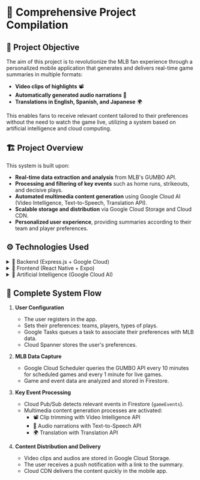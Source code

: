 # 📌 Comprehensive Project Compilation

## 🎯 Project Objective

The aim of this project is to revolutionize the MLB fan experience through a personalized mobile application that generates and delivers real-time game summaries in multiple formats:

- **Video clips of highlights** 📽️
- **Automatically generated audio narrations** 🎤
- **Translations in English, Spanish, and Japanese** 🌍

This enables fans to receive relevant content tailored to their preferences without the need to watch the game live, utilizing a system based on artificial intelligence and cloud computing.

## 🏗️ Project Overview

This system is built upon:

- **Real-time data extraction and analysis** from MLB's GUMBO API.
- **Processing and filtering of key events** such as home runs, strikeouts, and decisive plays.
- **Automated multimedia content generation** using Google Cloud AI (Video Intelligence, Text-to-Speech, Translation API).
- **Scalable storage and distribution** via Google Cloud Storage and Cloud CDN.
- **Personalized user experience**, providing summaries according to their team and player preferences.

## ⚙️ Technologies Used

<details>
<summary>📌 Backend (Express.js + Google Cloud)</summary>

- **Node.js + Express.js** → RESTful backend server.
- **Cloud Spanner** → Relational database for storing users, preferences, and games.
- **Firestore** → NoSQL database for storing events and summaries.
- **Redis (Memorystore)** → Cache to improve performance and reduce latency.
- **Google Tasks + Scheduler** → Automation of real-time data processing.
- **Cloud Pub/Sub + Eventarc** → Notification of key events in games.
- **Google Cloud Logging & Monitoring** → Infrastructure supervision and diagnostics.

</details>

<details>
<summary>📌 Frontend (React Native + Expo)</summary>

- **React Native** → Primary framework for mobile development.
- **Expo** → Allows rapid testing and agile deployments without manual compilation.
- **Axios** → HTTP client for backend communication.
- **Redux** → Global state management of the app.
- **EAS (Expo Application Services)** → For generating demo builds and OTA distribution.

</details>

<details>
<summary>📌 Artificial Intelligence (Google Cloud AI)</summary>

- **Vertex AI** → Trains Machine Learning models to personalize summaries based on user history.
- **Google Video Intelligence API** → Automatically trims clips of key moments in games.
- **Google Text-to-Speech API** → Generates automatic narrations in English, Spanish, and Japanese.
- **Google Translation API** → Translates content to offer a multilingual experience.

</details>

## 🔄 Complete System Flow

1. **User Configuration**
   - The user registers in the app.
   - Sets their preferences: teams, players, types of plays.
   - Google Tasks queues a task to associate their preferences with MLB data.
   - Cloud Spanner stores the user's preferences.

2. **MLB Data Capture**
   - Google Cloud Scheduler queries the GUMBO API every 10 minutes for scheduled games and every 1 minute for live games.
   - Game and event data are analyzed and stored in Firestore.

3. **Key Event Processing**
   - Cloud Pub/Sub detects relevant events in Firestore (`gameEvents`).
   - Multimedia content generation processes are activated:
     - 📽️ Clip trimming with Video Intelligence API
     - 🎤 Audio narrations with Text-to-Speech API
     - 🌍 Translation with Translation API

4. **Content Distribution and Delivery**
   - Video clips and audios are stored in Google Cloud Storage.
   - The user receives a push notification with a link to the summary.
   - Cloud CDN delivers the content quickly in the mobile app.
